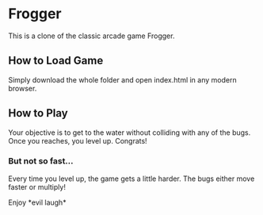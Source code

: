Frogger
===============================
This is a clone of the classic arcade game Frogger.

## How to Load Game
Simply download the whole folder and open index.html in any modern browser.

## How to Play
Your objective is to get to the water without colliding with any of the bugs.
Once you reaches, you level up. Congrats!

### But not so fast...
Every time you level up, the game gets a little harder.
The bugs either move faster or multiply!

Enjoy \*evil laugh\*